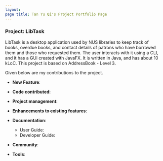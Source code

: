 ```yaml
---
layout: 
page title: Tan Yu Qi's Project Portfolio Page
---
```


### Project: LibTask

LibTask is a desktop application used by NUS libraries to keep track of books, overdue books, and contact details of patrons who have borrowed them and those who requested them.
The user interacts with it using a CLI, and it has a GUI created with JavaFX. It is written in Java, and has about 10 kLoC. This project is based on AddressBook - Level 3.

Given below are my contributions to the project.

* **New Feature**:
  

* **Code contributed**: 
  

* **Project management**:
  

* **Enhancements to existing features**:
  

* **Documentation**:
  * User Guide:
  * Developer Guide:
  

* **Community**:
  

* **Tools**:

